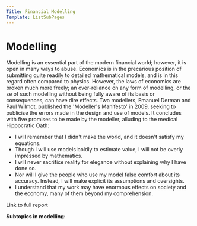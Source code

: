 ```yaml
---
Title: Financial Modelling
Template: ListSubPages
---
```


# Modelling

Modelling is an essential part of the modern financial world; however, it is open in many ways to abuse. Economics is in the precarious position of submitting quite readily to detailed mathematical models, and is in this regard often compared to physics. However, the laws of economics are broken much more freely; an over-reliance on any form of modelling, or the se of such modelling without being fully aware of its basis or consequences, can have dire effects. Two modellers, Emanuel Derman and Paul Wilmot, published the 'Modeller's Manifesto' in 2009, seeking to publicise the errors made in the design and use of models. It concludes with five promises to be made by the modeller, alluding to the medical Hippocratic Oath: 


- I will remember that I didn't make the world, and it doesn't satisfy my equations.
- Though I will use models boldly to estimate value, I will not be overly impressed by mathematics.
- I will never sacrifice reality for elegance without explaining why I have done so.
- Nor will I give the people who use my model false comfort about its accuracy. Instead, I will make explicit its assumptions and oversights.
- I understand that my work may have enormous effects on society and the economy, many of them beyond my comprehension.

Link to full report


**Subtopics in modelling:**
